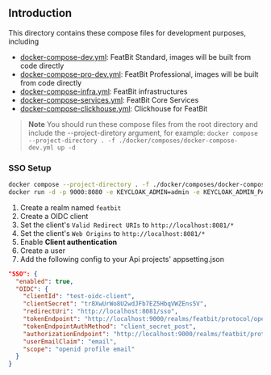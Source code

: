 ## Introduction

This directory contains these compose files for development purposes, including

- [docker-compose-dev.yml](docker-compose-dev.yml): FeatBit Standard, images will be built from code directly
- [docker-compose-pro-dev.yml](docker-compose-pro-dev.yml): FeatBit Professional, images will be built from code
  directly
- [docker-compose-infra.yml](docker-compose-infra.yml): FeatBit infrastructures
- [docker-compose-services.yml](docker-compose-services.yml): FeatBit Core Services
- [docker-compose-clickhouse.yml](docker-compose-clickhouse.yml): Clickhouse for FeatBit

> **Note**
> You should run these compose files from the root directory and include the --project-diretory argument, for
> example: `docker compose --project-directory . -f ./docker/composes/docker-compose-dev.yml up -d`

### SSO Setup

```bash
docker compose --project-directory . -f ./docker/composes/docker-compose-dev.yml up -d
docker run -d -p 9000:8080 -e KEYCLOAK_ADMIN=admin -e KEYCLOAK_ADMIN_PASSWORD=admin --name=keycloak quay.io/keycloak/keycloak:22.0.1 start-dev
```

1. Create a realm named `featbit`
2. Create a OIDC client
3. Set the client's `Valid Redirect URIs` to `http://localhost:8081/*`
4. Set the client's `Web Origins` to `http://localhost:8081/*`
5. Enable **Client authentication**
6. Create a user
7. Add the following config to your Api projects' appsetting.json
  ```json
  "SSO": {
    "enabled": true,
    "OIDC": {
      "clientId": "test-oidc-client",
      "clientSecret": "tr8XwUrWo8U2wdJFb7EZ5HbqVWZEns5V",
      "redirectUri": "http://localhost:8081/sso",
      "tokenEndpoint": "http://localhost:9000/realms/featbit/protocol/openid-connect/token",
      "tokenEndpointAuthMethod": "client_secret_post",
      "authorizationEndpoint": "http://localhost:9000/realms/featbit/protocol/openid-connect/auth",
      "userEmailClaim": "email",
      "scope": "openid profile email"
    }
  }
  ```